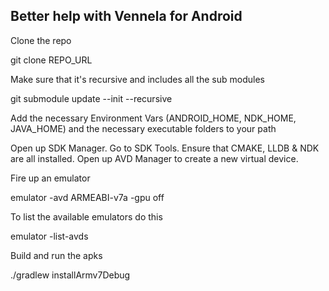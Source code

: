## Better help with Vennela for Android

Clone the repo

git clone REPO_URL

Make sure that it's recursive and includes all the sub modules

git submodule update --init --recursive

Add the necessary Environment Vars (ANDROID_HOME, NDK_HOME, JAVA_HOME) and the necessary executable folders to your path


Open up SDK Manager. Go to SDK Tools. Ensure that CMAKE, LLDB & NDK are all installed.
Open up AVD Manager to create a new virtual device.

Fire up an emulator

emulator -avd ARMEABI-v7a -gpu off


To list the available emulators do this

emulator -list-avds


Build and run the apks

./gradlew installArmv7Debug

